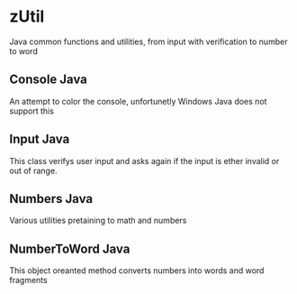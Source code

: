 # zUtil
Java common functions and utilities, from input with verification to number to word

## Console Java
An attempt to color the console, unfortunetly Windows Java does not support this

## Input Java
This class verifys user input and asks again if the input is ether invalid or out of range.

## Numbers Java
Various utilities pretaining to math and numbers

## NumberToWord Java
This object oreanted method converts numbers into words and word fragments
